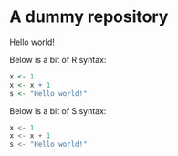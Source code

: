 # A dummy repository

Hello world!

Below is a bit of R syntax:
```r
x <- 1
x <- x + 1
s <- "Hello world!"
```

Below is a bit of S syntax:
```s
x <- 1
x <- x + 1
s <- "Hello world!"
```

